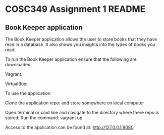 # COSC349 Assignment 1 README

## Book Keeper application

The Book Keeper application allows the user to store books that they have read in a database. It also shows you insights into the types of books you read.

To run the Book Keeper application ensure that the following are downloaded:

Vagrant:

VirtualBox:

To use the application:

Clone the application repo:
and store somewhere on local computer

Open terminal or cmd line and navigate to the directory where there repo is stored.
Run the command: vagrant up

Access to the application can be found at: http://127.0.0.1:8080



